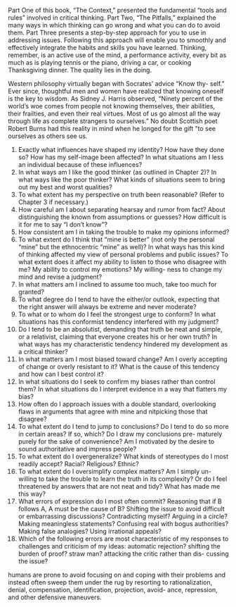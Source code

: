 

Part One of this book, “The Context,” presented the fundamental “tools and rules” involved in critical thinking. Part Two, “The Pitfalls,” explained the many ways in which thinking can go wrong and what you can do to avoid them. Part Three presents a step-by-step approach for you to use in addressing issues. Following this approach will enable you to smoothly and effectively integrate the habits and skills you have learned. Thinking, remember, is an active use of the mind, a performance activity, every bit as much as is playing tennis or the piano, driving a car, or cooking Thanksgiving dinner. The quality lies in the doing. 



Western philosophy virtually began with Socrates’ advice “Know thy- self.” Ever since, thoughtful men and women have realized that knowing oneself is the key to wisdom. As Sidney J. Harris observed, “Ninety percent of the world’s woe comes from people not knowing themselves, their abilities, their frailties, and even their real virtues. Most of us go almost all the way through life as complete strangers to ourselves.” No doubt Scottish poet Robert Burns had this reality in mind when he longed for the gift "to see ourselves as others see us. 



1. Exactly what influences have shaped my identity? How have they done so? How has my self-image been affected? In what situations am I less an individual because of these influences? 
2. In what ways am I like the good thinker (as outlined in Chapter 2)? In what ways like the poor thinker? What kinds of situations seem to bring out my best and worst qualities? 
3. To what extent has my perspective on truth been reasonable? (Refer to Chapter 3 if necessary.) 
4. How careful am I about separating hearsay and rumor from fact? About distinguishing the known from assumptions or guesses? How difficult is it for me to say “I don’t know”? 
5. How consistent am I in taking the trouble to make my opinions informed? 
6. To what extent do I think that “mine is better” (not only the personal “mine” but the ethnocentric “mine” as well)? In what ways has this kind of thinking affected my view of personal problems and public issues? To what extent does it affect my ability to listen to those who disagree with me? My ability to control my emotions? My willing- ness to change my mind and revise a judgment? 
7. In what matters am I inclined to assume too much, take too much for granted? 
8. To what degree do I tend to have the either/or outlook, expecting that the right answer will always be extreme and never moderate? 
9. To what or to whom do I feel the strongest urge to conform? In what situations has this conformist tendency interfered with my judgment? 
10. Do I tend to be an absolutist, demanding that truth be neat and simple, or a relativist, claiming that everyone creates his or her own truth? In what ways has my characteristic tendency hindered my development as a critical thinker? 
11. In what matters am I most biased toward change? Am I overly accepting of change or overly resistant to it? What is the cause of this tendency and how can I best control it? 
12. In what situations do I seek to confirm my biases rather than control them? In what situations do I interpret evidence in a way that flatters my bias? 
13. How often do I approach issues with a double standard, overlooking flaws in arguments that agree with mine and nitpicking those that disagree? 
14. To what extent do I tend to jump to conclusions? Do I tend to do so more in certain areas? If so, which? Do I draw my conclusions pre- maturely purely for the sake of convenience? Am I motivated by the desire to sound authoritative and impress people? 
15. To what extent do I overgeneralize? What kinds of stereotypes do I most readily accept? Racial? Religious? Ethnic? 
16. To what extent do I oversimplify complex matters? Am I simply un- willing to take the trouble to learn the truth in its complexity? Or do I feel threatened by answers that are not neat and tidy? What has made me this way? 
17. What errors of expression do I most often commit? Reasoning that if B follows A, A must be the cause of B? Shifting the issue to avoid difficult or embarrassing discussions? Contradicting myself? Arguing in a circle? Making meaningless statements? Confusing real with bogus authorities? Making false analogies? Using irrational appeals? 
18. Which of the following errors are most characteristic of my responses to challenges and criticism of my ideas: automatic rejection? shifting the burden of proof? straw man? attacking the critic rather than dis- cussing the issue? 



humans are prone to avoid focusing on and coping with their problems and instead often sweep them under the rug by resorting to rationalization, denial, compensation, identification, projection, avoid- ance, repression, and other defensive maneuvers. 



